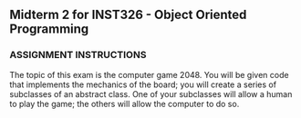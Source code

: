 ## Midterm 2 for INST326 - Object Oriented Programming

### ASSIGNMENT INSTRUCTIONS

The topic of this exam is the computer game 2048. You will be given code that implements the mechanics of the board; you will create a series of subclasses of an abstract class. One of your subclasses will allow a human to play the game; the others will allow the computer to do so.
